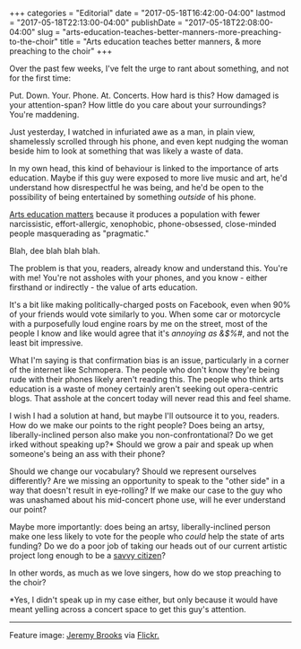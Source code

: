 +++
categories = "Editorial"
date = "2017-05-18T16:42:00-04:00"
lastmod = "2017-05-18T22:13:00-04:00"
publishDate = "2017-05-18T22:08:00-04:00"
slug = "arts-education-teaches-better-manners-more-preaching-to-the-choir"
title = "Arts education teaches better manners, &amp; more preaching to the choir"
+++

Over the past few weeks, I've felt the urge to rant about something, and not for the first time:

Put. Down. Your. Phone. At. Concerts. How hard is this? How damaged is your attention-span? How little do you care about your surroundings? You're maddening.

Just yesterday, I watched in infuriated awe as a man, in plain view, shamelessly scrolled through his phone, and even kept nudging the woman beside him to look at something that was likely a waste of data.

In my own head, this kind of behaviour is linked to the importance of arts education. Maybe if this guy were exposed to more live music and art, he'd understand how disrespectful he was being, and he'd be open to the possibility of being entertained by something *outside* of his phone.

[Arts education matters](http://www.broadcastingcable.com/news/washington/cpb-nea-survive-trump-budget-axe/165457) because it produces a population with fewer narcissistic, effort-allergic, xenophobic, phone-obsessed, close-minded people masquerading as "pragmatic."

Blah, dee blah blah blah.

The problem is that you, readers, already know and understand this. You're with me! You're not assholes with your phones, and you know - either firsthand or indirectly - the value of arts education.

It's a bit like making politically-charged posts on Facebook, even when 90% of your friends would vote similarly to you. When some car or motorcycle with a purposefully loud engine roars by me on the street, most of the people I know and like would agree that it's *annoying as &$%#*, and not the least bit impressive.

What I'm saying is that confirmation bias is an issue, particularly in a corner of the internet like Schmopera. The people who don't know they're being rude with their phones likely aren't reading this. The people who think arts education is a waste of money certainly aren't seeking out opera-centric blogs. That asshole at the concert today will never read this and feel shame.

I wish I had a solution at hand, but maybe I'll outsource it to you, readers. How do we make our points to the right people? Does being an artsy, liberally-inclined person also make you non-confrontational? Do we get irked without speaking up?\* Should we grow a pair and speak up when someone's being an ass with their phone? 

Should we change our vocabulary? Should we represent ourselves differently? Are we missing an opportunity to speak to the "other side" in a way that doesn't result in eye-rolling? If we make our case to the guy who was unashamed about his mid-concert phone use, will he ever understand our point?

Maybe more importantly: does being an artsy, liberally-inclined person make one less likely to vote for the people who *could* help the state of arts funding? Do we do a poor job of taking our heads out of our current artistic project long enough to be a [savvy citizen](/art-is-not-action/)?

In other words, as much as we love singers, how do we stop preaching to the choir?

\*Yes, I didn't speak up in my case either, but only because it would have meant yelling across a concert space to get this guy's attention.

***
Feature image: [Jeremy Brooks](https://www.flickr.com/photos/jeremybrooks/15388518323/in/photolist-prQbnr-3beTWo-VQgDZ-f3j5BK-5YoYRM-feqGNB-RDuXvT-6HTaSR-3RbWwn-aQeeJ4-cKnW4m-fcdXpG-6z1fbf-owu8zB-cUfPDj-8hrUU1-Ww6hk-moP8TH-osmZpg-q2jB4j-paeabJ-2q6FRe-2ysH5N-oSLLTw-9END5u-cMRsEq-5mq3Ah-afzRoc-5mkMVn-86QqMQ-oSL2Sn-8bMYsf-hBqvP6-ecrwdk-79qGfK-3beUS9-5mkTzK-aPtrNH-pyXcEC-arZvLJ-8765qS-rRYHz8-b3qcCT-5ejUk9-fiU6Bi-qekda6-Cx6Li-af2neK-SryAub-jywPYx) via [Flickr.](https://creativecommons.org/licenses/by-nc/2.0/legalcode)
